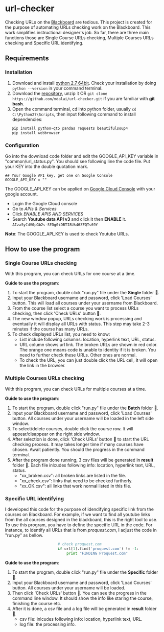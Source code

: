 # url-checker
Checking URLs on the [Blackboard](http://www.blackboard.com) are tedious. This project is created for the purpose of automating URLs checking work on the Blackboard. This work simplifies instructional designer's job. So far, there are three main functions those are Single Course URLs checking, Multiple Courses URLs checking and Specific URL identifying.
## Requirements
### Installation
1. Download and install [python 2.7 64bit](https://www.python.org/downloads/release/python-2714/). Check your installation by doing ```python --version``` in your command terminal.
2. Download the [repository](https://github.com/mdalai/url-checker/archive/master.zip), unzip it OR ```git clone https://github.com/mdalai/url-checker.git``` if you are familiar with **git bash**.
3. Open the command terminal, cd into python folder, usually ```cd C:\Python27\Scripts```, then input following command to install dependencies:
```sh
   pip install python-qt5 pandas requests beautifulsoup4 
   pip install webbrowser
```
### Configuration
Go into the download code folder and edit the GOOGLE_API_KEY variable in "common/url_status.py". You should see following line the code file. Put your KEY into the double quotation mark.
```
## Your Google API key, get one on Google Console 
GOOGLE_API_KEY = ""
```
The GOOGLE_API_KEY can be applied on [Google Cloud Console](https://console.cloud.google.com) with your google account. 
 * Login the Google Cloud console
 * Go to _APIs & Services_  
 * Click _ENABLE APIS AND SERVICES_ 
 * Search **Youtube data API v3** and click it then __ENABLE__ it.
 ```AIzaSyCdV0pGb2s-SEDg0iDBTI8Uk46ZFQTs69Y```
 
 **Note**: The GOOGLE_API_KEY is used to check Youtube URLs.

## How to use the program
### Single Course URLs checking
With this program, you can check URLs for one course at a time. 

**Guide to use the program**:
1. To start the program, double click "run.py" file under the **Single** folder :file_folder:.
2. Input your Blackboard username and password, click 'Load Courses' button. This will load all courses under your username from Blackboard. 
3. From the course list select a course you want to process URLs checking, then click 'Check URLs' button :black_square_button:. 
4. The new window popup, URLs checking work is processing and eventually it will display all URLs with status. This step may take 2-3 minutes if the course has many URLs.
5. To check displayed URLs list, you need to know:
    - List include following columns: location, hyperlink text, URL, status.
    - URL column shows url link. The broken URLs are shown in red color.  The orange one means code is unable to identity if it is broken. You need to further check these URLs. Other ones are normal.
    - To check the URL, you can just double click the URL cell, it will open the link in the browser.

   
### Multiple Courses URLs checking
With this program, you can check URLs for multiple courses at a time. 

**Guide to use the program**:
1. To start the program, double click "run.py" file under the **Batch** folder :file_folder:.
2. Input your Blackboard username and password, click 'Load Courses' button. All courses under your username will be loaded in the left side window. 
3. To select/delete courses, double click the course row. It will appear/disappear on the right side window.
4. After selection is done, click 'Check URLs' button :black_square_button: to start the URL checking process. It may takes longer time if many courses have chosen. Await patiently. You should the progress in the command terminal.
5. After the program done running, 3 csv files will be generated in **result** folder :file_folder:. Each file inlcudes following info: location, hyperlink text, URL, status.
   * "xx_broken.csv": all broken links are listed in the file.
   * "xx_check.csv": links that need to be checked furtherly.
   * "xx_OK.csv": all links that work normal listed in this file.

### Specific URL identifying
I developed this code for the purpose of idendifying specific link from the courses on Blackboard. For example, if we want to find all youtube links from the all courses designed in the blackboard, this is the right tool to use. To use this program, you have to define the specific URL in the code. For instance, to identify all URLs that is from _proquest.com_, I adjust the code in "run.py" as bellow.
```python
                        # check proquest.com
                        if url[1].find('proquest.com') != -1:
                            print "FINDING Proquest.com"
```

**Guide to use the program**:
1. To start the program, double click "run.py" file under the **Specific** folder :file_folder:.
2. Input your Blackboard username and password, click 'Load Courses' button. All courses under your username will be loaded. 
3. Then click 'Check URLs' button :black_square_button:. You can see the progress in the command line window. It should show the info like staring the course, finishing the course etc.
4. After it is done, a csv file and a log file will be generated in **result** folder :file_folder:. 
    * csv file: inlcudes following info: location, hyperlink text, URL.
    * log file: the processing info.



